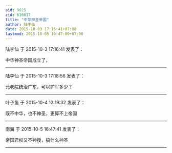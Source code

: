 ```yaml
---
aid: 9025
zid: 616617
title: "中华神圣帝国"
author: 陆李仙
date: 2015-10-03 17:16:41+07:00
lastmod: 2015-10-05 16:47:00+07:00
---
```


陆李仙 于 2015-10-3 17:16:41 发表了：

中华神圣帝国成立了，

---

陆李仙 于 2015-10-3 17:18:56 发表了：

元老院统治广东，可以扩军多少？

---

叶子鱼 于 2015-10-4 12:19:32 发表了：

既不中华，也不神圣，更算不上帝国

---

南海 于 2015-10-5 16:47:41 发表了：

帝国君权又不神授，搞什么神圣

---

